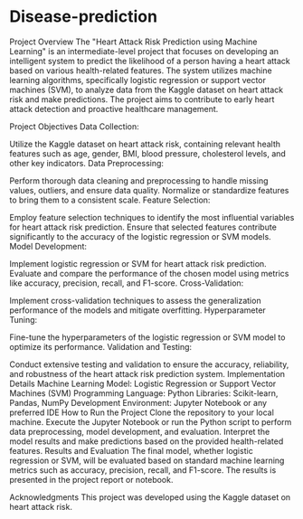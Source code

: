 # Disease-prediction
Project Overview
The "Heart Attack Risk Prediction using Machine Learning" is an intermediate-level project that focuses on developing an intelligent system to predict the likelihood of a person having a heart attack based on various health-related features. The system utilizes machine learning algorithms, specifically logistic regression or support vector machines (SVM), to analyze data from the Kaggle dataset on heart attack risk and make predictions. The project aims to contribute to early heart attack detection and proactive healthcare management.

Project Objectives
Data Collection:

Utilize the Kaggle dataset on heart attack risk, containing relevant health features such as age, gender, BMI, blood pressure, cholesterol levels, and other key indicators.
Data Preprocessing:

Perform thorough data cleaning and preprocessing to handle missing values, outliers, and ensure data quality.
Normalize or standardize features to bring them to a consistent scale.
Feature Selection:

Employ feature selection techniques to identify the most influential variables for heart attack risk prediction.
Ensure that selected features contribute significantly to the accuracy of the logistic regression or SVM models.
Model Development:

Implement logistic regression or SVM for heart attack risk prediction.
Evaluate and compare the performance of the chosen model using metrics like accuracy, precision, recall, and F1-score.
Cross-Validation:

Implement cross-validation techniques to assess the generalization performance of the models and mitigate overfitting.
Hyperparameter Tuning:

Fine-tune the hyperparameters of the logistic regression or SVM model to optimize its performance.
Validation and Testing:

Conduct extensive testing and validation to ensure the accuracy, reliability, and robustness of the heart attack risk prediction system.
Implementation Details
Machine Learning Model: Logistic Regression or Support Vector Machines (SVM)
Programming Language: Python
Libraries: Scikit-learn, Pandas, NumPy
Development Environment: Jupyter Notebook or any preferred IDE
How to Run the Project
Clone the repository to your local machine.
Execute the Jupyter Notebook or run the Python script to perform data preprocessing, model development, and evaluation.
Interpret the model results and make predictions based on the provided health-related features.
Results and Evaluation
The final model, whether logistic regression or SVM, will be evaluated based on standard machine learning metrics such as accuracy, precision, recall, and F1-score. The results is presented in the project report or notebook.

Acknowledgments
This project was developed using the Kaggle dataset on heart attack risk.
